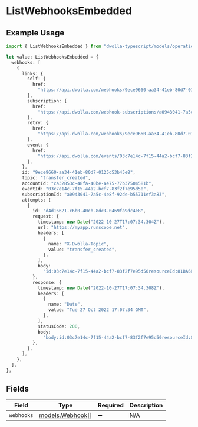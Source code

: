 # ListWebhooksEmbedded

## Example Usage

```typescript
import { ListWebhooksEmbedded } from "dwolla-typescript/models/operations";

let value: ListWebhooksEmbedded = {
  webhooks: [
    {
      links: {
        self: {
          href:
            "https://api.dwolla.com/webhooks/9ece9660-aa34-41eb-80d7-0125d53b45e8",
        },
        subscription: {
          href:
            "https://api.dwolla.com/webhook-subscriptions/a0943041-7a5c-4e8f-92de-b55711ef3a83",
        },
        retry: {
          href:
            "https://api.dwolla.com/webhooks/9ece9660-aa34-41eb-80d7-0125d53b45e8/retries",
        },
        event: {
          href:
            "https://api.dwolla.com/events/03c7e14c-7f15-44a2-bcf7-83f2f7e95d50",
        },
      },
      id: "9ece9660-aa34-41eb-80d7-0125d53b45e8",
      topic: "transfer_created",
      accountId: "ca32853c-48fa-40be-ae75-77b37504581b",
      eventId: "03c7e14c-7f15-44a2-bcf7-83f2f7e95d50",
      subscriptionId: "a0943041-7a5c-4e8f-92de-b55711ef3a83",
      attempts: [
        {
          id: "d4d16621-c6b0-40cb-8dc3-0469fa9dc4e8",
          request: {
            timestamp: new Date("2022-10-27T17:07:34.304Z"),
            url: "https://myapp.runscope.net",
            headers: [
              {
                name: "X-Dwolla-Topic",
                value: "transfer_created",
              },
            ],
            body:
              "id:03c7e14c-7f15-44a2-bcf7-83f2f7e95d50resourceId:81BA6F36-CD7C-E511-80DB-0AA34A9B2388topic:transfer_createdtimestamp:2022-10-27T17:07:34.207Z_links:self:href:https://api.dwolla.com/events/03c7e14c-7f15-44a2-bcf7-83f2f7e95d50account:href:https://api.dwolla.com/accounts/ca32853c-48fa-40be-ae75-77b37504581bresource:href:https://api.dwolla.com/transfers/81BA6F36-CD7C-E511-80DB-0AA34A9B2388",
          },
          response: {
            timestamp: new Date("2022-10-27T17:07:34.308Z"),
            headers: [
              {
                name: "Date",
                value: "Tue 27 Oct 2022 17:07:34 GMT",
              },
            ],
            statusCode: 200,
            body:
              "body:id:03c7e14c-7f15-44a2-bcf7-83f2f7e95d50resourceId:81BA6F36-CD7C-E511-80DB-0AA34A9B2388topic:transfer_createdtimestamp:2022-10-27T17:07:34.207Z_links:self:href:https://api.dwolla.com/events/03c7e14c-7f15-44a2-bcf7-83f2f7e95d50account:href:https://api.dwolla.com/accounts/ca32853c-48fa-40be-ae75-77b37504581bresource:href:https://api.dwolla.com/transfers/81BA6F36-CD7C-E511-80DB-0AA34A9B2388files:[]form:fragment:headers:Connection:[close]Content-Length:[453]Content-Type:[application/json; charset=UTF-8]Host:[myapp.runscope.net]User-Agent:[dwolla-webhooks/1.0]X-Dwolla-Topic:[transfer_created]X-Request-Signature:[bd93780bd7e1ad77ab821094aaa0f9e3dece5ee3]host:myapp.runscope.netmethod:POSTparams:path:/region:us5runscope_host:prod078.runscope.inscheme:httpssource:capturesource_ip:52.24.10.184timestamp:1.4459656543078682e+09url:https://myapp.runscope.net/",
          },
        },
      ],
    },
  ],
};
```

## Fields

| Field                                       | Type                                        | Required                                    | Description                                 |
| ------------------------------------------- | ------------------------------------------- | ------------------------------------------- | ------------------------------------------- |
| `webhooks`                                  | [models.Webhook](../../models/webhook.md)[] | :heavy_minus_sign:                          | N/A                                         |